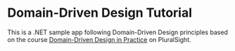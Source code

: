 # Domain-Driven Design Tutorial

This is a .NET sample app following Domain-Driven Design principles based on the course [Domain-Driven Design in Practice]() on PluralSight.